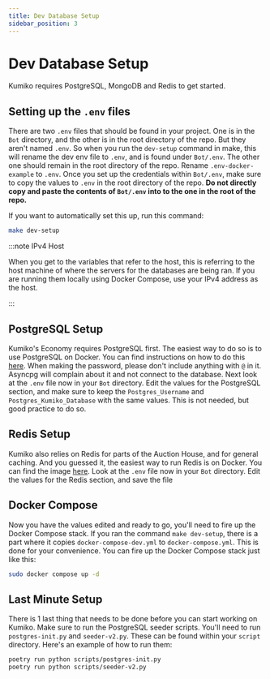 ```yaml
---
title: Dev Database Setup
sidebar_position: 3
---
```


# Dev Database Setup

Kumiko requires PostgreSQL, MongoDB and Redis to get started. 

## Setting up the `.env` files

There are two `.env` files that should be found in your project. One is in the `Bot` directory, and the other is in the root directory of the repo. But they aren't named `.env`. So when you run the `dev-setup` command in make, this will rename the dev env file to `.env`, and is found under `Bot/.env`. The other one should remain in the root directory of the repo. Rename `.env-docker-example` to `.env`. Once you set up the credentials within `Bot/.env`, make sure to copy the values to `.env` in the root directory of the repo. **Do not directly copy and paste the contents of `Bot/.env` into to the one in the root of the repo.**

If you want to automatically set this up, run this command:

```bash
make dev-setup
```
:::note IPv4 Host

When you get to the variables that refer to the host, this is referring to the host machine of where the servers for the databases are being ran. If you are running them locally using Docker Compose, use your IPv4 address as the host. 

:::

## PostgreSQL Setup

Kumiko's Economy requires PostgreSQL first. The easiest way to do so is to use PostgreSQL on Docker. You can find instructions on how to do this [here](https://hub.docker.com/_/postgres). When making the password, please don't include anything with `@` in it. Asyncpg will complain about it and not connect to the database. Next look at the `.env` file now in your `Bot` directory. Edit the values for the PostgreSQL section, and make sure to keep the `Postgres_Username` and `Postgres_Kumiko_Database` with the same values. This is not needed, but good practice to do so. 


## Redis Setup

Kumiko also relies on Redis for parts of the Auction House, and for general caching. And you guessed it, the easiest way to run Redis is on Docker. You can find the image [here](https://hub.docker.com/_/redis). Look at the `.env` file now in your `Bot` directory. Edit the values for the Redis section, and save the file

## Docker Compose 

Now you have the values edited and ready to go, you'll need to fire up the Docker Compose stack. If you ran the command `make dev-setup`, there is a part where it copies `docker-compose-dev.yml` to `docker-compose.yml`. This is done for your convenience. You can fire up the Docker Compose stack just like this:

```sh
sudo docker compose up -d
```
## Last Minute Setup

There is 1 last thing that needs to be done before you can start working on Kumiko. Make sure to run the PostgreSQL seeder scripts. You'll need to run `postgres-init.py` and `seeder-v2.py`. These can be found within your `script` directory. Here's an example of how to run them:

```bash
poetry run python scripts/postgres-init.py
poetry run python scripts/seeder-v2.py
```
